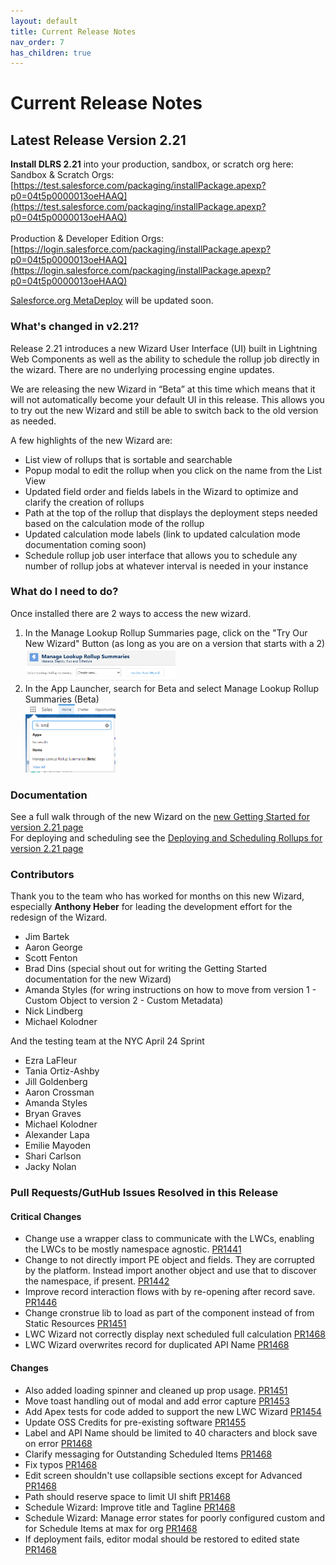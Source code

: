 ```yaml
---
layout: default
title: Current Release Notes
nav_order: 7
has_children: true
---
```


# Current Release Notes

## Latest Release Version 2.21
**Install DLRS 2.21** into your production, sandbox, or scratch org here:<br>
Sandbox & Scratch Orgs:
<br> [https://test.salesforce.com/packaging/installPackage.apexp?p0=04t5p0000013oeHAAQ](https://test.salesforce.com/packaging/installPackage.apexp?p0=04t5p0000013oeHAAQ)
<br><br>
Production & Developer Edition Orgs:
<br> [https://login.salesforce.com/packaging/installPackage.apexp?p0=04t5p0000013oeHAAQ](https://login.salesforce.com/packaging/installPackage.apexp?p0=04t5p0000013oeHAAQ)

[Salesforce.org MetaDeploy](https://install.salesforce.org/products/dlrs/latest) will be updated soon. 

### What's changed in v2.21?
Release 2.21 introduces a new Wizard User Interface (UI) built in Lightning Web Components as well as the ability to schedule the rollup job directly in the wizard. There are no underlying processing engine updates. 

We are releasing the new Wizard in “Beta” at this time which means that it will not automatically become your default UI in this release. This allows you to try out the new Wizard and still be able to switch back to the old version as needed. 

A few highlights of the new Wizard are: 
* List view of rollups that is sortable and searchable 
* Popup modal to edit the rollup when you click on the name from the List View
* Updated field order and fields labels in the Wizard to optimize and clarify the creation of rollups
* Path at the top of the rollup that displays the deployment steps needed based on the calculation mode of the rollup 
* Updated calculation mode labels (link to updated calculation mode documentation coming soon) 
* Schedule rollup job user interface that allows you to schedule any number of rollup jobs at whatever interval is needed in your instance 

### What do I need to do?
Once installed there are 2 ways to access the new wizard.
1. In the Manage Lookup Rollup Summaries page, click on the "Try Our New Wizard" Button (as long as you are on a version that starts with a 2)<br>
   <img src="../assets/images/v2_21/TryOurNewWizard.png" width="50%" alt="DLRS Beta from the App Launcher">
2. In the App Launcher, search for Beta and select Manage Lookup Rollup Summaries (Beta)<br>
   <img src="../assets/images/v2_21/dlrs_beta_v2_21_app_launcher.png" width="30%" alt="DLRS Beta from the App Launcher">


### Documentation
See a full walk through of the new Wizard on the [new Getting Started for version 2.21 page](https://sfdo-community-sprints.github.io/DLRS-Documentation/User%20Guide/getting_started_v2_21.html)<br>
For deploying and scheduling see the [Deploying and Scheduling Rollups for version 2.21 page](https://sfdo-community-sprints.github.io/DLRS-Documentation/User%20Guide/scheduling_rollups_v2_21.html)

### Contributors
Thank you to the team who has worked for months on this new Wizard, especially **Anthony Heber** for leading the development effort for the redesign of the Wizard. 
* Jim Bartek
* Aaron George 
* Scott Fenton 
* Brad Dins (special shout out for writing the Getting Started documentation for the new Wizard) 
* Amanda Styles (for wring instructions on how to move from version 1 - Custom Object to version 2 - Custom Metadata) 
* Nick Lindberg 
* Michael Kolodner

And the testing team at the NYC April 24 Sprint 
* Ezra LaFleur
* Tania Ortiz-Ashby
* Jill Goldenberg
* Aaron Crossman
* Amanda Styles 
* Bryan Graves 
* Michael Kolodner
* Alexander Lapa 
* Emilie Mayoden
* Shari Carlson
* Jacky Nolan

### Pull Requests/GutHub Issues Resolved in this Release

#### Critical Changes
* Change use a wrapper class to communicate with the LWCs, enabling the LWCs to be mostly namespace agnostic. [PR1441](https://github.com/SFDO-Community/declarative-lookup-rollup-summaries/pull/1441)
* Change to not directly import PE object and fields. They are corrupted by the platform. Instead import another object and use that to discover the namespace, if present. [PR1442](https://github.com/SFDO-Community/declarative-lookup-rollup-summaries/pull/1442)
* Improve record interaction flows with by re-opening after record save. [PR1446](https://github.com/SFDO-Community/declarative-lookup-rollup-summaries/pull/1446)
* Change cronstrue lib to load as part of the component instead of from Static Resources [PR1451](https://github.com/SFDO-Community/declarative-lookup-rollup-summaries/pull/1451)
* LWC Wizard not correctly display next scheduled full calculation [PR1468](https://github.com/SFDO-Community/declarative-lookup-rollup-summaries/pull/1468)
* LWC Wizard overwrites record for duplicated API Name [PR1468](https://github.com/SFDO-Community/declarative-lookup-rollup-summaries/pull/1468)

#### Changes
* Also added loading spinner and cleaned up prop usage. [PR1451](https://github.com/SFDO-Community/declarative-lookup-rollup-summaries/pull/1451)
* Move toast handling out of modal and add error capture [PR1453](https://github.com/SFDO-Community/declarative-lookup-rollup-summaries/pull/1453)
* Add Apex tests for code added to support the new LWC Wizard [PR1454](https://github.com/SFDO-Community/declarative-lookup-rollup-summaries/pull/1454)
* Update OSS Credits for pre-existing software [PR1455](https://github.com/SFDO-Community/declarative-lookup-rollup-summaries/pull/1455)
* Label and API Name should be limited to 40 characters and block save on error [PR1468](https://github.com/SFDO-Community/declarative-lookup-rollup-summaries/pull/1468)
* Clarify messaging for Outstanding Scheduled Items [PR1468](https://github.com/SFDO-Community/declarative-lookup-rollup-summaries/pull/1468)
* Fix typos [PR1468](https://github.com/SFDO-Community/declarative-lookup-rollup-summaries/pull/1468)
* Edit screen shouldn't use collapsible sections except for Advanced [PR1468](https://github.com/SFDO-Community/declarative-lookup-rollup-summaries/pull/1468)
* Path should reserve space to limit UI shift [PR1468](https://github.com/SFDO-Community/declarative-lookup-rollup-summaries/pull/1468)
* Schedule Wizard: Improve title and Tagline [PR1468](https://github.com/SFDO-Community/declarative-lookup-rollup-summaries/pull/1468)
* Schedule Wizard: Manage error states for poorly configured custom and for Schedule Items at max for org [PR1468](https://github.com/SFDO-Community/declarative-lookup-rollup-summaries/pull/1468)
* If deployment fails, editor modal should be restored to edited state [PR1468](https://github.com/SFDO-Community/declarative-lookup-rollup-summaries/pull/1468)

